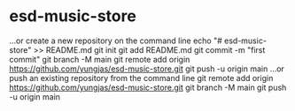 # esd-music-store

…or create a new repository on the command line
echo "# esd-music-store" >> README.md
git init
git add README.md
git commit -m "first commit"
git branch -M main
git remote add origin https://github.com/yungjas/esd-music-store.git
git push -u origin main
…or push an existing repository from the command line
git remote add origin https://github.com/yungjas/esd-music-store.git
git branch -M main
git push -u origin main
